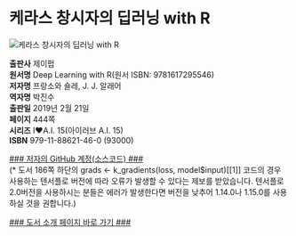 # 케라스 창시자의 딥러닝 with R

![케라스 창시자의 딥러닝 with R](http://image.kyobobook.co.kr/images/book/xlarge/460/x9791188621460.jpg)


**출판사** 제이펍  
**원서명** Deep Learning with R(원서 ISBN: 9781617295546)  
**저자명** 프랑소와 숄레, J. J. 알래어  
**역자명** 박진수  
**출판일** 2019년 2월 21일  
**페이지** 444쪽  
**시리즈** I♥A.I. 15(아이러브 A.I. 15)  
**ISBN**  979-11-88621-46-0 (93000)  

[### 저자의 GitHub 계정(소스코드) ###](https://github.com/jjallaire/deep-learning-with-r-notebooks)  
(* 도서 186쪽 하단의 grads <- k_gradients(loss, model$input)[[1]] 코드의 경우 사용하는 텐서플로 버전에 따라 오류가 발생할 수 있다는 제보를 받았습니다. 텐서플로 2.0버전을 사용하시는 분들은 에러가 발생한다면 버전을 낮추어 1.14.0나 1.15.0를 사용하실 것을 권합니다.)

[### 도서 소개 페이지 바로 가기 ###](https://jpub.tistory.com/901)
